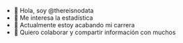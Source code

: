- 👋 Hola, soy @thereisnodata
- 👀 Me interesa la estadística
- 🌱 Actualmente estoy acabando mi carrera
- 💞️ Quiero colaborar y compartir información con muchos

<!---
thereisnodata/thereisnodata is a ✨ special ✨ repository because its `README.md` (this file) appears on your GitHub profile.
You can click the Preview link to take a look at your changes.
--->
